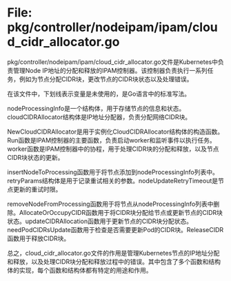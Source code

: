 # File: pkg/controller/nodeipam/ipam/cloud_cidr_allocator.go

pkg/controller/nodeipam/ipam/cloud_cidr_allocator.go文件是Kubernetes中负责管理Node IP地址的分配和释放的IPAM控制器。该控制器负责执行一系列任务，例如为节点分配CIDR块，更改节点的CIDR块状态以及处理错误。

在该文件中，下划线表示变量是未使用的，是Go语言中的标准写法。

nodeProcessingInfo是一个结构体，用于存储节点的信息和状态。cloudCIDRAllocator结构体是IP地址分配器，负责分配网络CIDR块。

NewCloudCIDRAllocator是用于实例化CloudCIDRAllocator结构体的构造函数。Run函数是IPAM控制器的主要函数，负责启动worker和监听事件以执行任务。worker函数是IPAM控制器中的协程，用于处理CIDR块的分配和释放，以及节点CIDR块状态的更新。

insertNodeToProcessing函数用于将节点添加到nodeProcessingInfo列表中。retryParams结构体是用于记录重试相关的参数。nodeUpdateRetryTimeout是节点更新的重试时限。

removeNodeFromProcessing函数用于将节点从nodeProcessingInfo列表中删除。AllocateOrOccupyCIDR函数用于将CIDR块分配给节点或更新节点的CIDR块状态。updateCIDRAllocation函数用于更新节点的CIDR块分配状态。needPodCIDRsUpdate函数用于检查是否需要更新Pod的CIDR块。ReleaseCIDR函数用于释放CIDR块。

总之，cloud_cidr_allocator.go文件的作用是管理Kubernetes节点的IP地址分配和释放，以及处理CIDR块分配和释放过程中的错误。其中包含了多个函数和结构体的实现，每个函数和结构体都有特定的用途和作用。

